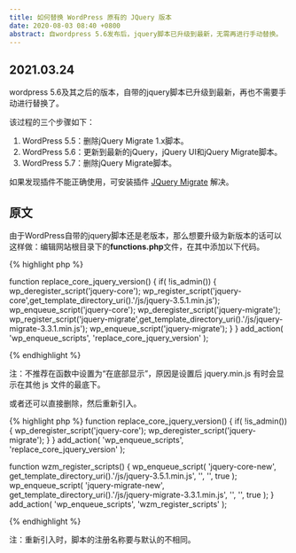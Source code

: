 ```yaml
---
title: 如何替换 WordPress 原有的 JQuery 版本
date: 2020-08-03 08:40 +0800
abstract: 自wordpress 5.6发布后，jquery脚本已升级到最新，无需再进行手动替换。
---
```


## 2021.03.24

wordpress 5.6及其之后的版本，自带的jquery脚本已升级到最新，再也不需要手动进行替换了。

该过程的三个步骤如下：
1. WordPress 5.5：删除jQuery Migrate 1.x脚本。
2. WordPress 5.6：更新到最新的jQuery，jQuery UI和jQuery Migrate脚本。
3. WordPress 5.7：删除jQuery Migrate脚本。

如果发现插件不能正确使用，可安装插件 <a href="https://jquery.com/download/#jquery-migrate-plugin" target="_black">JQuery Migrate</a> 解决。

## 原文
由于WordPress自带的jquery脚本还是老版本，那么想要升级为新版本的话可以这样做：编辑网站根目录下的<b>functions.php</b>文件，在其中添加以下代码。

{% highlight php %}

function replace_core_jquery_version() {
    if( !is_admin()) {
        wp_deregister_script('jquery-core');
        wp_register_script('jquery-core',get_template_directory_uri().'/js/jquery-3.5.1.min.js');
        wp_enqueue_script('jquery-core');
        wp_deregister_script('jquery-migrate');
        wp_register_script('jquery-migrate',get_template_directory_uri().'/js/jquery-migrate-3.3.1.min.js');
        wp_enqueue_script('jquery-migrate');
    }
}
add_action( 'wp_enqueue_scripts', 'replace_core_jquery_version' );

{% endhighlight %}

<p class="post-body-mark">
注：不推荐在函数中设置为“在底部显示”，原因是设置后 jquery.min.js 有时会显示在其他 js 文件的最底下。
</p>

或者还可以直接删除，然后重新引入。

{% highlight php %}
function replace_core_jquery_version() {
    if( !is_admin()) {
        wp_deregister_script('jquery-core');
        wp_deregister_script('jquery-migrate');
    }
}
add_action( 'wp_enqueue_scripts', 'replace_core_jquery_version' );

function wzm_register_scripts() {
    wp_enqueue_script( 'jquery-core-new', get_template_directory_uri().'/js/jquery-3.5.1.min.js', '', '', true );
    wp_enqueue_script( 'jquery-migrate-new', get_template_directory_uri().'/js/jquery-migrate-3.3.1.min.js', '', '', true );
}
add_action( 'wp_enqueue_scripts', 'wzm_register_scripts' );

{% endhighlight %}

<p class="post-body-mark">
注：重新引入时，脚本的注册名称要与默认的不相同。
</p>